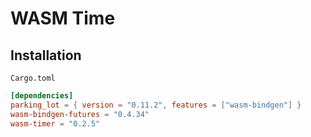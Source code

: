 # WASM Time

## Installation

`Cargo.toml`

```toml
[dependencies]
parking_lot = { version = "0.11.2", features = ["wasm-bindgen"] }
wasm-bindgen-futures = "0.4.34"
wasm-timer = "0.2.5"
```
